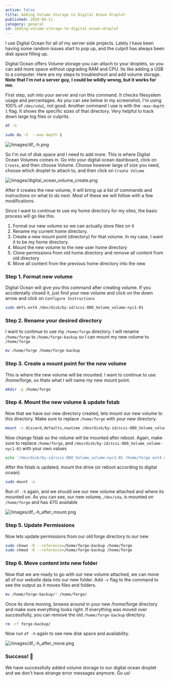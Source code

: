 ```yaml
---
active: false
title: Adding Volume Storage to Digital Ocean Droplet
published: 2020-06-11
category: general
id: adding-volume-storage-to-digital-ocean-droplet
---
```


I use Digital Ocean for all of my server side projects. Lately I have been having some random issues start to pop up, and the culprit has always been disk space filling up.

Digital Ocean offers Volume storage you can attach to your droplets, so you can add more space without upgrading RAM and CPU. Its like adding a USB to a computer. Here are my steps to troubleshoot and add volume storage. **Note that I'm not a server guy, I could be wildly wrong, but it works for me.**

First step, ssh into your server and run this command. It checks filesystem usage and percentages. As you can see below in my screenshot, I'm using 100% of `/dev/vda1`, not good. Another command I use is with the `—max-depth 1` flag. It shows the specific sizes of that directory. Very helpful to track down large log files or culprits.

```bash
df -h
```

```bash
sudo du -h  --max-depth 1
```

![/images/df_-h.png](/images/df_-h.png)

So I'm out of disk space and I need to add more. This is where Digital Ocean Volumes comes in. Go into your digital ocean dashboard, click on `Create`, and then choose Volume. Choose however large of size you need, choose which droplet to attach to, and then click on `Create Volume`

![/images/digital_ocean_volume_create.png](/images/digital_ocean_volume_create.png)

After it creates the new volume, it will bring up a list of commands and instructions on what to do next. Most of these we will follow with a few modifications.

Since I want to continue to use my home directory for my sites, the basic process will go like this.

1. Format our new volume so we can actually store files on it
2. Rename my current home directory.
3. Create a new mount point (directory) for that volume. In my case, I want it to be my home directory.
4. Mount the new volume to the new user home directory
5. Clone permissions from old home directory and remove all content from old directory
6. Move all content from the previous home directory into the new

### Step 1. Format new volume

Digital Ocean will give you this command after creating volume. If you accidentally closed it, just find your new volume and click on the down arrow and click on `Configure Instructions`

```bash
sudo mkfs.ext4 /dev/disk/by-id/scsi-0DO_Volume_volume-nyc1-01
```

### Step 2. Rename your desired directory

I want to continue to use my `/home/forge` directory. I will rename `/home/forge` to `/home/forge-backup` so I can mount my new volume to `/home/forge`

```bash
mv /home/forge /home/forge-backup
```

### Step 3. Create a mount point for the new volume

This is where the new volume will be mounted. I want to continue to use /home/forge, so thats what I will name my new mount point.

```bash
mkdir -p /home/forge
```

### Step 4. Mount the new volume & update fstab

Now that we have our new directory created, lets mount our new volume to this directory. Make sure to replace `/home/forge` with your new directory.

```bash
mount -o discard,defaults,noatime /dev/disk/by-id/scsi-0DO_Volume_volume-nyc1-01 /home/forge
```

Now change fstab so the volume will be mounted after reboot. Again, make sure to replace `/home/forge`, and `/dev/disk/by-id/scsi-0D0_Volume_volume-nyc1-01` with your own values

```bash
echo '/dev/disk/by-id/scsi-0DO_Volume_volume-nyc1-01 /home/forge ext4 defaults,nofail,discard 0 0' | sudo tee -a /etc/fstab
```

After the fstab is updated, mount the drive (or reboot according to digital ocean)

```bash
sudo mount -a
```

Run `df -h` again, and we should see our new volume attached and where its mounted on. As you can see, our new volume, `/dev/sda`, is mounted on `/home/forge` and has 47G available

![/images/df_-h_after_mount.png](/images/df_-h_after_mount.png)

### Step 5. Update Permissions

Now lets update permissions from our old forge directory to our new

```bash
sudo chown -R --reference=/home/forge-backup /home/forge
sudo chmod -R --reference=/home/forge-backup /home/forge
```

### Step 6. Move content into new folder

Now that we are ready to go with our new volume attached, we can move all of our website data into our new folder. Add `-v` flag to the command to see the output as it moves files and folders.

```bash
mv /home/forge-backup/* /home/forge/
```

Once its done moving, browse around in your new /home/forge directory and make sure everything looks right. If everything was moved over successfully, you can remove the old `/home/forge-backup` directory.

```bash
rm -rf forge-backup/
```

Now run `df -h` again to see new disk space and availability.

![/images/df_-h_after_move.png](/images/df_-h_after_move.png)

### Success! 🎉

We have successfully added volume storage to our digital ocean droplet and we don't have strange error messages anymore. Go us!
